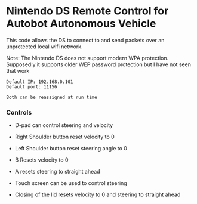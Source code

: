 # Nintendo DS Remote Control for Autobot Autonomous Vehicle


This code allows the DS to connect to and send packets over an unprotected local wifi network.

Note: The Nintendo DS does not support modern WPA protection. Supposedly it supports older WEP password protection but I have not seen that work

    Default IP: 192.168.0.101
    Default port: 11156
    
    Both can be reassigned at run time

### Controls
* D-pad can control steering and velocity
* Right Shoulder button reset velocity to 0
* Left Shoulder button reset steering angle to 0

* B Resets velocity to 0
* A resets steering to straight ahead

* Touch screen can be used to control steering
* Closing of the lid resets velocity to 0 and steering to straight ahead
